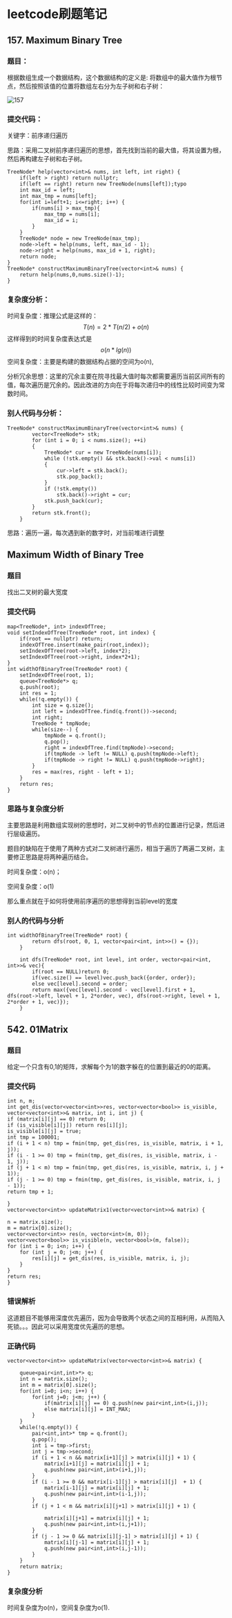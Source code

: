 # leetcode刷题笔记

## 157. Maximum Binary Tree

### 题目：

根据数组生成一个数据结构，这个数据结构的定义是: 将数组中的最大值作为根节点，然后按照该值的位置将数组左右分为左子树和右子树：

![157](157.png)

### 提交代码：

关键字：前序递归遍历

思路：采用二叉树前序递归遍历的思想，首先找到当前的最大值，将其设置为根，然后再构建左子树和右子树。

    TreeNode* help(vector<int>& nums, int left, int right) {
        if(left > right) return nullptr;
        if(left == right) return new TreeNode(nums[left]);typo
        int max_id = left;
        int max_tmp = nums[left];
        for(int i=left+1; i<=right; i++) {
            if(nums[i] > max_tmp){
                max_tmp = nums[i];
                max_id = i;
            }
        }
        TreeNode* node = new TreeNode(max_tmp);
        node->left = help(nums, left, max_id - 1);
        node->right = help(nums, max_id + 1, right);
        return node;
    }
    TreeNode* constructMaximumBinaryTree(vector<int>& nums) {
        return help(nums,0,nums.size()-1);
    }
### 复杂度分析：

时间复杂度：推理公式是这样的：
$$
T(n) = 2*T(n/2) + o(n)
$$
这样得到的时间复杂度表达式是
$$
o(n*lg(n))
$$
空间复杂度：主要是构建的数据结构占据的空间为o(n),

分析冗余思想：这里的冗余主要在院寻找最大值时每次都需要遍历当前区间所有的值，每次遍历是冗余的。因此改进的方向在于将每次递归中的线性比较时间变为常数时间。

### 别人代码与分析：

```
TreeNode* constructMaximumBinaryTree(vector<int>& nums) {
        vector<TreeNode*> stk;
        for (int i = 0; i < nums.size(); ++i)
        {
            TreeNode* cur = new TreeNode(nums[i]);
            while (!stk.empty() && stk.back()->val < nums[i])
            {
                cur->left = stk.back();
                stk.pop_back();
            }
            if (!stk.empty())
                stk.back()->right = cur;
            stk.push_back(cur);
        }
        return stk.front();
    }
```

思路：遍历一遍，每次遇到新的数字时，对当前堆进行调整

## Maximum Width of Binary Tree

### 题目

找出二叉树的最大宽度

### 提交代码

```
map<TreeNode*, int> indexOfTree;
void setIndexOfTree(TreeNode* root, int index) {
    if(root == nullptr) return;
    indexOfTree.insert(make_pair(root,index));
    setIndexOfTree(root->left, index*2);
    setIndexOfTree(root->right, index*2+1);
}
int widthOfBinaryTree(TreeNode* root) {
    setIndexOfTree(root, 1);
    queue<TreeNode*> q;
    q.push(root);
    int res = 1;
    while(!q.empty()) {
        int size = q.size();
        int left = indexOfTree.find(q.front())->second;
        int right;
        TreeNode * tmpNode;
        while(size--) {
            tmpNode = q.front();
            q.pop();
            right = indexOfTree.find(tmpNode)->second;
            if(tmpNode -> left != NULL) q.push(tmpNode->left);
            if(tmpNode -> right != NULL) q.push(tmpNode->right);
        }
        res = max(res, right - left + 1);
    }
    return res;
}
```



### 思路与复杂度分析

主要思路是利用数组实现树的思想时，对二叉树中的节点的位置进行记录，然后进行层级遍历。

题目的缺陷在于使用了两种方式对二叉树进行遍历，相当于遍历了两遍二叉树，主要修正思路是将两种遍历结合。

时间复杂度：o(n)；

空间复杂度：o(1)

那么重点就在于如何将使用前序遍历的思想得到当前level的宽度

### 别人的代码与分析

```
int widthOfBinaryTree(TreeNode* root) {
        return dfs(root, 0, 1, vector<pair<int, int>>() = {});
    }
    
    int dfs(TreeNode* root, int level, int order, vector<pair<int, int>>& vec){
        if(root == NULL)return 0;
        if(vec.size() == level)vec.push_back({order, order});
        else vec[level].second = order;
        return max({vec[level].second - vec[level].first + 1, dfs(root->left, level + 1, 2*order, vec), dfs(root->right, level + 1, 2*order + 1, vec)});
    }
```

## 542. 01Matrix

### 题目

给定一个只含有0,1的矩阵，求解每个为1的数字躲在的位置到最近的0的距离。

### 提交代码

```
int n, m;
int get_dis(vector<vector<int>>res, vector<vector<bool>> is_visible, vector<vector<int>>& matrix, int i, int j) {
if (matrix[i][j] == 0) return 0;
if (is_visible[i][j]) return res[i][j];
is_visible[i][j] = true;
int tmp = 100001;
if (i + 1 < n) tmp = fmin(tmp, get_dis(res, is_visible, matrix, i + 1, j));
if (i - 1 >= 0) tmp = fmin(tmp, get_dis(res, is_visible, matrix, i - 1, j));
if (j + 1 < m) tmp = fmin(tmp, get_dis(res, is_visible, matrix, i, j + 1));
if (j - 1 >= 0) tmp = fmin(tmp, get_dis(res, is_visible, matrix, i, j - 1));
return tmp + 1;

}
vector<vector<int>> updateMatrix1(vector<vector<int>>& matrix) {

n = matrix.size();
m = matrix[0].size();
vector<vector<int>> res(n, vector<int>(m, 0));
vector<vector<bool>> is_visible(n, vector<bool>(m, false));
for (int i = 0; i<n; i++) {
	for (int j = 0; j<m; j++) {
		res[i][j] = get_dis(res, is_visible, matrix, i, j);
	}
}
return res;
}
```

### 错误解析

这道题目不能够用深度优先遍历，因为会导致两个状态之间的互相利用，从而陷入死锁。。。因此可以采用宽度优先遍历的思想。

### 正确代码

```
vector<vector<int>> updateMatrix(vector<vector<int>>& matrix) {

    queue<pair<int,int>*> q;
    int n = matrix.size();
    int m = matrix[0].size();
    for(int i=0; i<n; i++) {
        for(int j=0; j<m; j++) {
            if(matrix[i][j] == 0) q.push(new pair<int,int>(i,j));
            else matrix[i][j] = INT_MAX;
        }
    }
    while(!q.empty()) {
        pair<int,int>* tmp = q.front();
        q.pop();
        int i = tmp->first;
        int j = tmp->second;
        if (i + 1 < n && matrix[i+1][j] > matrix[i][j] + 1) {
            matrix[i+1][j] = matrix[i][j] + 1; 
            q.push(new pair<int,int>(i+1,j));
        }
        if (i - 1 >= 0 && matrix[i-1][j] > matrix[i][j]  + 1) {
            matrix[i-1][j] = matrix[i][j] + 1;
            q.push(new pair<int,int>(i-1,j));
        }
 	    if (j + 1 < m && matrix[i][j+1] > matrix[i][j] + 1) {

            matrix[i][j+1] = matrix[i][j] + 1;
            q.push(new pair<int,int>(i,j+1));
        }
        if (j - 1 >= 0 && matrix[i][j-1] > matrix[i][j] + 1) {
            matrix[i][j-1] = matrix[i][j] + 1;
            q.push(new pair<int,int>(i,j-1));
        }
    }
    return matrix;
}
```

### 复杂度分析

时间复杂度为o(n)，空间复杂度为o(1).